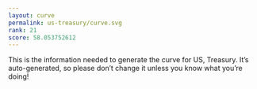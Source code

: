 ```yaml
---
layout: curve
permalink: us-treasury/curve.svg
rank: 21
score: 58.053752612
---
```


This is the information needed to generate the curve for US, Treasury. It’s
auto-generated, so please don’t change it unless you know what you’re
doing!

